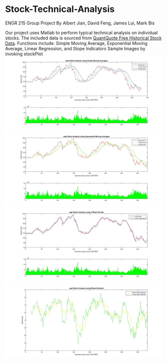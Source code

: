# Stock-Technical-Analysis
ENGR 215 Group Project
By Albert Jian, David Feng, James Lui, Mark Bis

Our project uses Matlab to perform typical technical analysis on individual stocks. The included data is sourced from [QuantQuote Free Historical Stock Data](https://quantquote.com/historical-stock-data). Functions include: Simple Moving Average, Exponential Moving Average, Linear Regression, and Slope Indicators
Sample Images by invoking stockPlot
![Simple Moving Average](https://github.com/albertokjian/Stock-Technical-Analysis/blob/master/aapl1.jpg)
![Exponential Moving Average](https://github.com/albertokjian/Stock-Technical-Analysis/blob/master/aapl2.jpg)
![Linear Regression](https://github.com/albertokjian/Stock-Technical-Analysis/blob/master/aapl3.jpg)
![Slope Indicator](https://github.com/albertokjian/Stock-Technical-Analysis/blob/master/aapl4.jpg)
